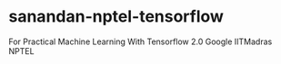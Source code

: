 # sanandan-nptel-tensorflow
For Practical Machine Learning With Tensorflow 2.0 Google IITMadras NPTEL
